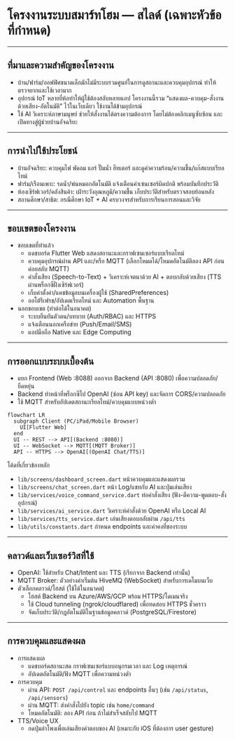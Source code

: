 # โครงงานระบบสมาร์ทโฮม — สไลด์ (เฉพาะหัวข้อที่กำหนด)

---

## ที่มาและความสำคัญของโครงงาน
- บ้าน/ฟาร์ม/ออฟฟิศขนาดเล็กมักไม่มีระบบรวมศูนย์ในการดูสถานะและควบคุมอุปกรณ์ ทำให้ตรวจยากและใช้เวลามาก
- อุปกรณ์ IoT หลายยี่ห้อทำให้ผู้ใช้ต้องสลับหลายแอป โครงงานนี้รวม “แสดงผล-ควบคุม-สั่งงานด้วยเสียง-อัตโนมัติ” ไว้ในเว็บเดียว ใช้งานได้ข้ามอุปกรณ์
- ใช้ AI วิเคราะห์ภาษามนุษย์ ช่วยให้สั่งงานได้ตรงความต้องการ โดยไม่ต้องคลิกเมนูซับซ้อน และเปิดทางสู่ผู้ช่วยบ้านอัจฉริยะ

---

## การนำไปใช้ประโยชน์
- บ้านอัจฉริยะ: ควบคุมไฟ พัดลม แอร์ ปั๊มน้ำ ฮีทเตอร์ และดูค่าความร้อน/ความชื้น/แก๊สแบบเรียลไทม์
- ฟาร์ม/เรือนเพาะ: รดน้ำ/พ่นหมอกอัตโนมัติ แจ้งเตือนค่าเซนเซอร์ผิดปกติ พร้อมบันทึกประวัติ
- ห้องเซิร์ฟเวอร์/คลังสินค้า: เฝ้าระวังอุณหภูมิ/ความชื้น เก็บประวัติสำหรับตรวจสอบย้อนหลัง
- สถานศึกษา/สาธิต: กรณีศึกษา IoT + AI ครบวงจรสำหรับการเรียนการสอนและวิจัย

---

## ขอบเขตของโครงงาน
- ขอบเขตที่ทำแล้ว
  - แดชบอร์ด Flutter Web แสดงสถานะและกราฟเซนเซอร์แบบเรียลไทม์
  - ควบคุมอุปกรณ์ผ่าน API และ/หรือ MQTT (เลือกโหมดได้/โหมดอัตโนมัติลอง API ก่อน ค่อยสลับ MQTT)
  - คำสั่งเสียง (Speech-to-Text) + วิเคราะห์เจตนาด้วย AI + ตอบกลับด้วยเสียง (TTS ผ่านพร็อกซีฝั่งเซิร์ฟเวอร์)
  - เก็บค่าตั้งค่า/แคชข้อมูลบนเครื่องผู้ใช้ (SharedPreferences)
  - ออโต้รีเฟรช/อัปเดตเรียลไทม์ และ Automation พื้นฐาน
- นอกขอบเขต (ทำต่อได้ในอนาคต)
  - ระบบยืนยันตัวตน/บทบาท (Auth/RBAC) และ HTTPS
  - แจ้งเตือนนอกเครือข่าย (Push/Email/SMS)
  - แอปมือถือ Native และ Edge Computing

---

## การออกแบบระบบเบื้องต้น
- แยก Frontend (Web :8088) ออกจาก Backend (API :8080) เพื่อความปลอดภัย/ยืดหยุ่น
- Backend ทำหน้าที่พร็อกซีไป OpenAI (ซ่อน API key) และจัดการ CORS/ความปลอดภัย
- ใช้ MQTT สำหรับอัปเดตสถานะเรียลไทม์/ควบคุมแบบหน่วงต่ำ

```mermaid
flowchart LR
  subgraph Client (PC/iPad/Mobile Browser)
    UI[Flutter Web]
  end
  UI -- REST --> API[(Backend :8080)]
  UI -- WebSocket --> MQTT[(MQTT Broker)]
  API -- HTTPS --> OpenAI[(OpenAI Chat/TTS)]
```

โค้ดที่เกี่ยวข้องหลัก
- `lib/screens/dashboard_screen.dart` หน้าควบคุมและแสดงผลรวม
- `lib/screens/chat_screen.dart` หน้า Log/แชทกับ AI และปุ่มเล่นเสียง
- `lib/services/voice_command_service.dart` ท่อคำสั่งเสียง (ฟัง-ตีความ-พูดตอบ-สั่งอุปกรณ์)
- `lib/services/ai_service.dart` วิเคราะห์คำสั่งด้วย OpenAI หรือ Local AI
- `lib/services/tts_service.dart` เล่นเสียงตอบกลับผ่าน `/api/tts`
- `lib/utils/constants.dart` กำหนด endpoints และค่าคงที่ของระบบ

---

## คลาวด์และเว็บเซอร์วิสที่ใช้
- OpenAI: ใช้สำหรับ Chat/Intent และ TTS (เรียกจาก Backend เท่านั้น)
- MQTT Broker: ตัวอย่างค่าเริ่มต้น HiveMQ (WebSocket) สำหรับการเดโมบนเว็บ
- ตัวเลือกคลาวด์/โฮสต์ (ใช้ได้ในอนาคต)
  - โฮสต์ Backend บน Azure/AWS/GCP พร้อม HTTPS/โดเมนจริง
  - ใช้ Cloud tunneling (ngrok/cloudflared) เพื่อทดสอบ HTTPS ชั่วคราว
  - จัดเก็บประวัติ/กฎอัตโนมัติในฐานข้อมูลคลาวด์ (PostgreSQL/Firestore)

---

## การควบคุมและแสดงผล
- การแสดงผล
  - แดชบอร์ดสถานะสด กราฟเซนเซอร์แบบอนุกรมเวลา และ Log เหตุการณ์
  - อัปเดตอัตโนมัติ/ฟัง MQTT เพื่อความหน่วงต่ำ
- การควบคุม
  - ผ่าน API: `POST /api/control` และ endpoints อื่นๆ (เช่น `/api/status`, `/api/sensors`)
  - ผ่าน MQTT: ส่งคำสั่งไปยัง topic เช่น `home/command`
  - โหมดอัตโนมัติ: ลอง API ก่อน ถ้าไม่สำเร็จสลับไป MQTT
- TTS/Voice UX
  - กดปุ่มลำโพงเพื่อเล่นเสียงคำตอบของ AI (เหมาะกับ iOS ที่ต้องการ user gesture)
